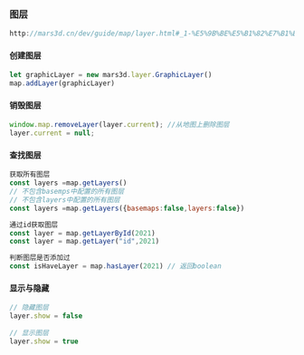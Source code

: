 ### 图层

```js
http://mars3d.cn/dev/guide/map/layer.html#_1-%E5%9B%BE%E5%B1%82%E7%B1%BB
```

#### 创建图层

```js
let graphicLayer = new mars3d.layer.GraphicLayer()
map.addLayer(graphicLayer)
```

#### 销毁图层

```js
window.map.removeLayer(layer.current); //从地图上删除图层
layer.current = null;
```

#### 查找图层

```js
获取所有图层
const layers =map.getLayers()
// 不包含basemps中配置的所有图层
// 不包含layers中配置的所有图层
const layers =map.getLayers({basemaps:false,layers:false})
```

```js
通过id获取图层
const layer = map.getLayerById(2021)
const layer = map.getLayer("id",2021)
```

```js
判断图层是否添加过
const isHaveLayer = map.hasLayer(2021) // 返回boolean
```

#### 显示与隐藏

```js
// 隐藏图层
layer.show = false
 
// 显示图层
layer.show = true
```

